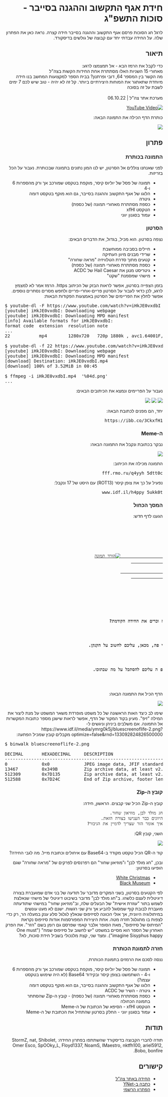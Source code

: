 <div dir="rtl">
<h1>חידת אגף התקשוב וההגנה בסייבר - סוכות התשפ"ג</h1>
<p>
לרגל חג הסוכות פרסם אגף התקשוב וההגנה בסייבר חידה קצרה. נראה כאן את הפתרון שלה. על החידה עבדתי יחד עם קבוצה של גולשים בדיסקורד. 
</p>

<h2>תיאור</h2>
<p>
 כדי לקבל את הרמז הבא - אל תמצמצו לרגע:
<br/>
מאחורי 15 השניות האלו מסתתרת אחת החידות הקשות בצה"ל
<br/>
מה הקשר בין המספר 64, דובי ופרתנון? בבית הספר למקצועות המחשב בנו חידה מיוחדת שתאתגר את המוחות היצירתיים ביותר. קל זה לא יהיה - טוב שיש לכם 7 ימים לשבת על זה בסוכה
<br/>
<br/>
מערכת אתר צה"ל | 06.10.22
</p>

[![YouTube Video](https://img.youtube.com/vi/iHkJE0vxdbI/0.jpg)](https://www.youtube.com/watch?v=iHkJE0vxdbI)

<p>
כותרת הדף הכילה את התמונה הבאה:
</p>

![](images/artboard-1-4x-100.png)


<h2>פתרון</h2>

<h3>התמונה בכותרת</h3>

<p>
לפני שאנחנו צוללים אל הסרטון, יש לנו המון נתונים בתמונה שבכותרת. נעבור על הכל בזריזות.
</p>

<ul>
    <li>תמונה של פסל של יוליוס קיסר, מוקפת בטקסט שמורכב אך ורק מהספרות 6 ו-4</li>
    <li>הלוגו של אגף התקשוב וההגנה בסייבר, גם הוא מוקף בטקסט דומה</li>
    <li>גיטרה</li>
    <li>כספת מסתתרת מאחורי תמונה (של כספת)</li>
    <li>הטקסט xfHl</li>
    <li>עמוד בסגנון יווני</li>
</ul>


<h3>הסרטון</h3>

<p>
נצפה בסרטון. הוא מכיל, בגדול, את הדברים הבאים:
</p>

<ul>
    <li>חיילים בסביבה ממוחשבת</li>
    <li>שרידי מבנים מיוון העתיקה</li>
    <li>קטעים מתוך סדרת הטלוויזיה "מראה שחורה"</li>
    <li>כספת מסתתרת מאחורי תמונה (של כספת)</li>
    <li>גיטריסט מנגן את Hail Caesar של ACDC</li>
    <li>מישהי שמסמנת "שקט"</li>
</ul>

<p>
בזמן הצפייה בסרטון, אפשר לראות הבזק של הכיתוב https. הרמז אמר לא למצמץ לרגע, לכן כדאי לעבור על הסרטון פריים-אחרי-פריים ולחפש מסרים נסתרים נוספים. אפשר לחלץ את הפריימים של הסרטון באמצעות הפקודות הבאות:
</p>

<pre dir="ltr">
$ youtube-dl -F https://www.youtube.com/watch?v=iHkJE0vxdbI
[youtube] iHkJE0vxdbI: Downloading webpage
[youtube] iHkJE0vxdbI: Downloading MPD manifest
[info] Available formats for iHkJE0vxdbI:
format code  extension  resolution note
...
22           mp4        1280x720   720p 1880k , avc1.64001F, 25fps, mp4a.40.2 (44100Hz) (best)

$ youtube-dl -f 22 https://www.youtube.com/watch?v=iHkJE0vxdbI
[youtube] iHkJE0vxdbI: Downloading webpage
[youtube] iHkJE0vxdbI: Downloading MPD manifest
[download] Destination: iHkJE0vxdbI.mp4
[download] 100% of 3.52MiB in 00:45

$ ffmpeg -i iHkJE0vxdbI.mp4  '%04d.png'
...
</pre>

<p>
נעבור על הפריימים ונמצא את הכיתובים הבאים:
</p>

![](images/0119.jpg)
![](images/0166.jpg)
![](images/0250.jpg)

<p>
יחד, הם מפנים לכתובת הבאה:
</p>

<pre>
https://ibb.co/3CkxfH1
</pre>

<h3>ה-Meme</h3>

<p>
נבקר בכתובת ונקבל את התמונה הבאה:
</p>

![](images/meme.png)

<p>
התמונה מכילה את הכיתוב:
</p>

<pre>
fff.rmo.ru/q4yyh_5dtt0c
</pre>

נפעיל על כך את צופן קיסר (ROT13) עם היסט של 17 ונקבל:

<pre>
www.idf.il/h4ppy_5ukk0t
</pre>

<h3>המסך הכחול</h3>

<p>
הגענו לדף חדש:
</p>

<pre dir="left">
<div class=image-slider-wrap>
    <div class=image-slider>
        <div class=item-slide>
            <a href="/media/ymrg0k5j/bluescreenoflife-2.png?optimize=false" target=_blank download class=download-image>
                <img src="/images/ico-download-small.png" class=img-fluid alt="הורד תמונה"/>
            </a>
            <a href="/media/ymrg0k5j/bluescreenoflife-2.png" class=image-link>
                <img src="/media/ymrg0k5j/bluescreenoflife-2.png?anchor=center&amp;mode=crop&amp;width=590&amp;rnd=133092824826500000" alt="" class=img-fluid>
            </a>
        </div>
    </div>
</div>
<div class=text-wrapper>
    <p><strong>ז וכרים את החידה הקודמת?</strong></p>
    <p><strong>י פה, מכאן, עליכם לחשוב על הקנקן.</strong></p>
    <p><strong>פ ה עליכם להסתכל על מה שבתוכו.</strong></p>
</div>
</pre>

<p>
הדף הכיל את התמונה הבאה:
</p>

![](images/bluescreenoflife-2.jpg)

<p>
שימו לב כיצד האות הראשונה של כל משפט מופרדת משאר המשפט על מנת ליצור את המילה "זיפ". מעיון בקוד המקור של הדף, אפשר לראות שישנן מספר כתובות המקשרות אל התמונה. אם משלבים ביניהן וניגשים ל-https://www.idf.il/media/ymrg0k5j/bluescreenoflife-2.png?optimize=false&rnd=133092824826500000 מקבלים קובץ שמכיל הפתעה:
</p>

<pre dir="ltr">
$ binwalk bluescreenoflife-2.png

DECIMAL       HEXADECIMAL     DESCRIPTION
--------------------------------------------------------------------------------
0             0x0             JPEG image data, JFIF standard 1.01
13467         0x349B          Zip archive data, at least v2.0 to extract, compressed size: 498799, uncompressed size: 546086, name: secret/QR.png
512309        0x7D135         Zip archive data, at least v2.0 to extract, compressed size: 110, uncompressed size: 172, name: secret/riddle.txt
512588        0x7D24C         End of Zip archive, footer length: 22
</pre>

<h3>קובץ ה-Zip</h3>
<p>
קובץ ה-Zip הכיל שני קבצים. הראשון, חידה:
</p>

<pre>
חג מולד לבן, מוזיאון שחור. 
היוונים כבר הענישו בצורה הזאת. 
איך אומר הזר שצריך לדמיין את הגיבור?
</pre>

<p>
השני, קובץ QR:
</p>

![](images/QR.png)

<p>
קוד ה-QR הכיל טקסט מקודד ב-Base64 עם איחולים וכתובת מייל. מה לגבי החידה?
</p>


<p>
ובכן, "חג מולד לבן" ו"מוזיאון שחור" הם רפרנסים לפרקים של "מראה שחורה" שגם הופיעו בסרטון:
</p>

<ul>
    <li><a href="https://en.wikipedia.org/wiki/White_Christmas_(Black_Mirror)">White Christmas</a></li>
    <li><a href="https://en.wikipedia.org/wiki/Black_Museum_(Black_Mirror)">Black Museum</a></li>
</ul>

<p>
לפי הקטעים בסרטון, בשני המקרים מדובר על תודעה של בני אדם שמועברת בצורה דיגיטלית לעצם כלשהו. ב"חג מולד לבן" מדובר בשיבוט דיגיטלי של מישהי שנאלצת לשמש בתור "עוזרת אישית" של הבעלים שלה, וב"מוזיאון שחור" במישהי שתודעתה מועברת לבובת קוף שמסוגל להביע אך ורק שני רגשות. ישנם לא מעט עונשים במיתולוגיה היוונית, אך אולי הכוונה לסיזיפוס שנאלץ לגלגל סלע ענק במעלה הר, רק כדי לצפות בו מתגלגל חזרה מטה. אחת היצירות המפורסמות אודות סיזיפוס נקראת "המיתוס של סיזיפוס", מאת הסופר אלבר קאמי שפרסם גם רומן בשם "הזר". את הפרק האחרון של הספר הוא מסיים במשפט "יש לחשוב על סיזיפוס שמח" ("One must imagine Sisyphus happy"). ומצד שני, קצת מלנכולי בשביל חידת סוכות, לא?
</p>

<h3>חזרה לתמונת הכותרת</h3>

<p>
ננסה לסכם את הרמזים בתמונת הכותרת.
</p>

<ul>
    <li>תמונה של פסל של יוליוס קיסר, מוקפת בטקסט שמורכב אך ורק מהספרות 6 ו-4 - השתמשנו בצופן קיסר ובקידוד Base64 (לא היה שימוש בטקסט עצמו?)</li>
    <li>הלוגו של אגף התקשוב וההגנה בסייבר, גם הוא מוקף בטקסט דומה</li>
    <li>גיטרה - השיר של ACDC</li>
    <li>כספת מסתתרת מאחורי תמונה (של כספת) - קובץ ה-Zip שהסתתר בתמונה הכחולה</li>
    <li>הטקסט xfHl - הסיפא של הכתובת של ה-Meme</li>
    <li>עמוד בסגנון יווני - החלק בסרטון שהתחיל את הכתובת של ה-Meme</li>
</ul>

<h2>תודות</h2>

<p>
תודה לחברי הקבוצה בדיסקורד שהשתתפו בפתרון החידה: StormZ, nat, Shibolet, Omer Esco, SpOOky_L, Floyd1337, NoamS, IMaestro, nktfh100, ariel5912, Bobo, bonfire.
</p>


<h2>קישורים</h2>
<ul>
    <li><a href="https://www.idf.il/%D7%90%D7%AA%D7%A8%D7%99-%D7%99%D7%97%D7%99%D7%93%D7%95%D7%AA/%D7%90%D7%92%D7%A3-%D7%94%D7%AA%D7%A7%D7%A9%D7%95%D7%91-%D7%95%D7%94%D7%94%D7%92%D7%A0%D7%94-%D7%91%D7%A1%D7%91-%D7%A8/%D7%9B%D7%9C-%D7%94%D7%9B%D7%AA%D7%91%D7%95%D7%AA/2022/%D7%97%D7%99%D7%93%D7%AA-%D7%AA%D7%A7%D7%A9%D7%95%D7%91-%D7%A1%D7%A8%D7%98%D7%95%D7%9F-%D7%90%D7%A1%D7%A7%D7%99%D7%99%D7%A4-%D7%A8%D7%95%D7%9D-%D7%91%D7%A1%D7%9E%D7%97-%D7%9E%D7%97%D7%A9%D7%91-%D7%A6%D7%95%D7%A4%D7%9F-%D7%A7%D7%95%D7%93-%D7%A1%D7%95%D7%9B%D7%95%D7%AA/">החידה באתר צה"ל</a></li>
    <li><a href="https://www.ynet.co.il/news/article/skdki8nzj">כתבה ב-YNet</a></li>
    <li><a href="https://www.idf.il/%D7%90%D7%AA%D7%A8%D7%99-%D7%99%D7%97%D7%99%D7%93%D7%95%D7%AA/%D7%90%D7%92%D7%A3-%D7%94%D7%AA%D7%A7%D7%A9%D7%95%D7%91-%D7%95%D7%94%D7%94%D7%92%D7%A0%D7%94-%D7%91%D7%A1%D7%91-%D7%A8/%D7%9B%D7%9C-%D7%94%D7%9B%D7%AA%D7%91%D7%95%D7%AA/2022/%D7%97%D7%99%D7%93%D7%AA-%D7%AA%D7%A7%D7%A9%D7%95%D7%91-%D7%91%D7%A1%D7%9E-%D7%97-%D7%A1%D7%A8%D7%98%D7%95%D7%9F-%D7%A8%D7%9E%D7%96%D7%99%D7%9D-%D7%A4%D7%AA%D7%A8%D7%95%D7%A0%D7%95%D7%AA-%D7%9E%D7%97%D7%A9%D7%91-%D7%A7%D7%95%D7%93-%D7%A6%D7%95%D7%A4%D7%9F-%D7%99%D7%95%D7%95%D7%A0%D7%99%D7%9D-%D7%A1%D7%99%D7%96%D7%99%D7%A4%D7%95%D7%A1-%D7%A7%D7%99%D7%A1%D7%A8/">הפתרון הרשמי</a></li>
</ul>

</div>